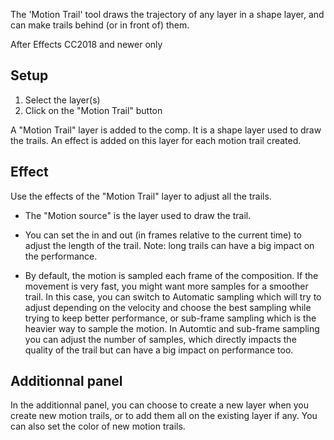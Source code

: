 The 'Motion Trail' tool draws the trajectory of any layer in a shape layer, and can make trails behind (or in front of) them.

After Effects CC2018 and newer only

## Setup

1. Select the layer(s)
2. Click on the "Motion Trail" button

A "Motion Trail" layer is added to the comp. It is a shape layer used to draw the trails. An effect is added on this layer for each motion trail created.

## Effect

Use the effects of the "Motion Trail" layer to adjust all the trails.

- The "Motion source" is the layer used to draw the trail.

- You can set the in and out (in frames relative to the current time) to adjust the length of the trail.
  Note: long trails can have a big impact on the performance.

- By default, the motion is sampled each frame of the composition. If the movement is very fast, you might want more samples for a smoother trail. In this case, you can switch to Automatic sampling which will try to adjust depending on the velocity and choose the best sampling while trying to keep better performance, or sub-frame sampling which is the heavier way to sample the motion.
  In Automtic and sub-frame sampling you can adjust the number of samples, which directly impacts the quality of the trail but can have a big impact on performance too.

## Additionnal panel

In the additionnal panel, you can choose to create a new layer when you create new motion trails, or to add them all on the existing layer if any.
You can also set the color of new motion trails.
